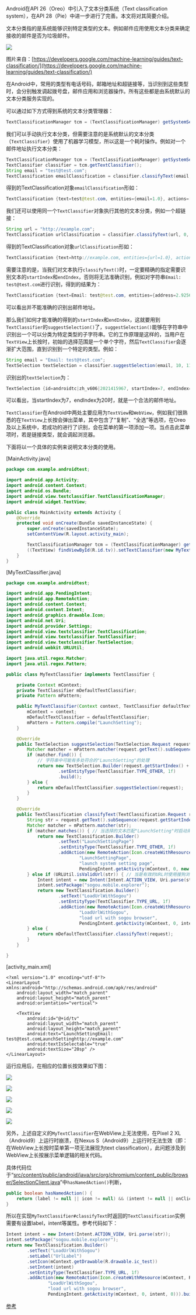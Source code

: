 Android在API 26（Oreo）中引入了文本分类系统（Text classification system），在API 28（Pie）中进一步进行了完善。本文将对其简要介绍。

文本分类指的是系统能够识别特定类型的文本。例如邮件应用使用文本分类来确定接收的邮件是否为垃圾邮件。

![](./file/text_classification/TextClassificationExample.png)

图片来自：[https://developers.google.com/machine-learning/guides/text-classification/](https://developers.google.com/machine-learning/guides/text-classification/)

在Android中，常用的类型有电话号码，邮箱地址和超链接等，当识别到这些类型时，会分别触发调起拨号盘，邮件应用和浏览器操作。所有这些都是由系统默认的文本分类服务实现的。

可以通过如下方式得到系统的文本分类管理器：

```java
TextClassificationManager tcm = (TextClassificationManager) getSystemService(Context.TEXT_CLASSIFICATION_SERVICE);
```

我们可以手动执行文本分类，但需要注意的是系统默认的文本分类（`TextClassifier`）使用了机器学习模型，所以这是一个耗时操作。例如对一个邮件地址执行文本分类：

```java
TextClassificationManager tcm = (TextClassificationManager) getSystemService(Context.TEXT_CLASSIFICATION_SERVICE);
TextClassifier classifier = tcm.getTextClassifier();
String email = "test@test.com";
TextClassification emailClassification = classifier.classifyText(email, 0, email.length(), LocaleList.getDefault());
```

得到的TextClassification对象`emailClassification`形如：

```java
TextClassification {text=test@test.com, entities={email=1.0}, actions=[android.app.RemoteAction@6060295, android.app.RemoteAction@996afaa], id=androidtc|zh_v606|145573681}
```

我们还可以使用同一个`TextClassifier`对象执行其他的文本分类，例如一个超链接：

```java
String url = "http://example.com";
TextClassification urlClassification = classifier.classifyText(url, 0, url.length(), LocaleList.getDefault());
```

得到的TextClassification对象`urlClassification`形如：

```java
TextClassification {text=http://example.com, entities={url=1.0}, actions=[android.app.RemoteAction@5ea6738], id=androidtc|zh_v606|2042112308}
```

需要注意的是，当我们对文本执行`classifyText()`时，一定要精确的指定需要识别文本的`startIndex`和`endIndex`，否则将无法准确识别，例如对字符串`Email: test@test.com`进行识别，得到的结果为：

```java
TextClassification {text=Email: test@test.com, entities={address=2.925639E-6, other=0.999997}, actions=[], id=androidtc|zh_v606|2021406636}
```

可以看出并不能准确的识别出邮件地址。

那么我们如何才能准确的得到的`startIndex`和`endIndex`，这就要用到`TextClassifier`的`suggestSelection()`了，`suggestSelection()`能够在字符串中识别出一个可以分类为特定类型的子字符串。它的工作原理是这样的，当用户在`TextView`上长按时，初始的选择范围是一个单个字符，然后`TextClassifier`会逐渐扩大范围，直到识别到一个特定的类型。例如：

```java
String email = "Email: test@test.com";
TextSelection textSelection = classifier.suggestSelection(email, 10, 11, LocaleList.getDefault());
```

识别出的`textSelection`为：

```java
TextSelection {id=androidtc|zh_v606|2021415967, startIndex=7, endIndex=20, entities={email=1.0}}
```

可以看出，当startIndex为7，endIndex为20时，就是一个合法的邮件地址。

`TextClassifier`在Android中两处主要应用为`TextView`和`WebView`，例如我们很熟悉的在`TextView`上长按会弹出菜单，其中包含了“复制”、“全选”等选项，在Oreo及以上系统中，若成功的进行了识别，会在菜单的第一项添加一项。当点击此菜单项时，若是链接类型，就会调起浏览器。

下面将以一个具体的实例来说明文本分类的使用。

[MainActivity.java]

```java
package com.example.androidtest;

import android.app.Activity;
import android.content.Context;
import android.os.Bundle;
import android.view.textclassifier.TextClassificationManager;
import android.widget.TextView;

public class MainActivity extends Activity {
    @Override
    protected void onCreate(Bundle savedInstanceState) {
        super.onCreate(savedInstanceState);
        setContentView(R.layout.activity_main);

        TextClassificationManager tcm = (TextClassificationManager) getSystemService(Context.TEXT_CLASSIFICATION_SERVICE);
        ((TextView) findViewById(R.id.tv)).setTextClassifier(new MyTextClassifier(this, tcm.getTextClassifier()));
    }
}
```

[MyTextClassifier.java]

```java
package com.example.androidtest;

import android.app.PendingIntent;
import android.app.RemoteAction;
import android.content.Context;
import android.content.Intent;
import android.graphics.drawable.Icon;
import android.net.Uri;
import android.provider.Settings;
import android.view.textclassifier.TextClassification;
import android.view.textclassifier.TextClassifier;
import android.view.textclassifier.TextSelection;
import android.webkit.URLUtil;

import java.util.regex.Matcher;
import java.util.regex.Pattern;

public class MyTextClassifier implements TextClassifier {

    private Context mContext;
    private TextClassifier mDefaultTextClassifier;
    private Pattern mPattern;

    public MyTextClassifier(Context context, TextClassifier defaultTextClassifier) {
        mContext = context;
        mDefaultTextClassifier = defaultTextClassifier;
        mPattern = Pattern.compile("LaunchSetting");
    }

    @Override
    public TextSelection suggestSelection(TextSelection.Request request) {
        Matcher matcher = mPattern.matcher(request.getText().subSequence(request.getStartIndex(), request.getEndIndex()));
        if (matcher.find()) {
            // 字符串中可能有多处符合的"LaunchSetting"的处理
            return new TextSelection.Builder(request.getStartIndex() + matcher.start(), request.getStartIndex() + matcher.end())
                    .setEntityType(TextClassifier.TYPE_OTHER, 1f)
                    .build();
        } else {
            return mDefaultTextClassifier.suggestSelection(request);
        }
    }

    @Override
    public TextClassification classifyText(TextClassification.Request request) {
        String str = request.getText().subSequence(request.getStartIndex(), request.getEndIndex()).toString();
        Matcher matcher = mPattern.matcher(str);
        if (matcher.matches()) { // 当选择的文本匹配"LaunchSetting"时启动系统设置页面
            return new TextClassification.Builder()
                    .setText("LaunchSettingPage")
                    .setEntityType(TextClassifier.TYPE_OTHER, 1f)
                    .addAction(new RemoteAction(Icon.createWithResource(mContext, R.drawable.ic_test),
                            "LaunchSettingPage",
                            "launch system setting page",
                            PendingIntent.getActivity(mContext, 0, new Intent(Settings.ACTION_SETTINGS), 0))).build();
        } else if (URLUtil.isValidUrl(str)) { // 当是有效的URL时使用搜狗浏览器打开
            Intent intent = new Intent(Intent.ACTION_VIEW, Uri.parse(str));
            intent.setPackage("sogou.mobile.explorer");
            return new TextClassification.Builder()
                    .setText("LoadUrlWithSogou")
                    .setEntityType(TextClassifier.TYPE_URL, 1f)
                    .addAction(new RemoteAction(Icon.createWithResource(mContext, R.drawable.ic_test),
                            "LoadUrlWithSogou",
                            "load url with sogou browser",
                            PendingIntent.getActivity(mContext, 0, intent, 0))).build();
        } else {
            return mDefaultTextClassifier.classifyText(request);
        }
    }

}
```

[activity_main.xml]

```
<?xml version="1.0" encoding="utf-8"?>
<LinearLayout xmlns:android="http://schemas.android.com/apk/res/android"
    android:layout_width="match_parent"
    android:layout_height="match_parent"
    android:orientation="vertical">

    <TextView
        android:id="@+id/tv"
        android:layout_width="match_parent"
        android:layout_height="match_parent"
        android:text="LaunchSettingEmail: test@test.comLaunchSettinghttp://example.com"
        android:textIsSelectable="true"
        android:textSize="20sp" />
</LinearLayout>
```

运行应用后，在相应的位置长按效果如下图：

![](./file/text_classification/text_classification_launch_setting_1.jpg)

![](./file/text_classification/text_classification_normal.jpg)

![](./file/text_classification/text_classification_email.jpg)

![](./file/text_classification/text_classification_launch_setting_2.jpg)

![](./file/text_classification/text_classification_url.jpg)

另外，上述自定义的`MyTextClassifier`在WebView上无法使用，在Pixel 2 XL（Android9）上运行时崩溃，在Nexus S（Android9）上运行时无法生效（即：在WebView上长按时菜单第一项无法展现为text classification），此问题涉及到WebView上长按展示菜单逻辑的相关代码。

具体代码位于“[src/content/public/android/java/src/org/chromium/content_public/browser/SelectionClient.java](https://cs.chromium.org/chromium/src/content/public/android/java/src/org/chromium/content_public/browser/SelectionClient.java?q=selectionclient&sq=package:chromium&g=0&l=1)”中`hasNamedAction()`判断，

```java
public boolean hasNamedAction() {
    return (label != null || icon != null) && (intent != null || onClickListener != null);
}
```

所以在实现`MyTextClassifier#classifyText`时返回的`TextClassification`实例需要有设置label，intent等属性。参考代码如下：

```java
Intent intent = new Intent(Intent.ACTION_VIEW, Uri.parse(str));
intent.setPackage("sogou.mobile.explorer");
return new TextClassification.Builder()
        .setText("LoadUrlWithSogou")
        .setLabel("UrlLabel")
        .setIcon(mContext.getDrawable(R.drawable.ic_test))
        .setIntent(intent)
        .setEntityType(TextClassifier.TYPE_URL, 1f)
        .addAction(new RemoteAction(Icon.createWithResource(mContext, R.drawable.ic_test),
                "LoadUrlWithSogou",
                "load url with sogou browser",
                PendingIntent.getActivity(mContext, 0, intent, 0))).build();
```

[参考](https://blog.stylingandroid.com/textclassification-part-3/)
